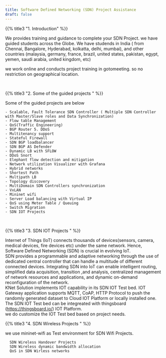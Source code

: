 ```yaml
---
title: Software Defined Networking (SDN) Project Assistance
draft: false
---
```



{{% title3 "1. Introduction" %}}

We provides training and guidance to complete your SDN Project. we have guided students across the Globe. We have studends in India ( from Chennai, Bangalore, Hyderabad, kolkatta, delhi, mumbai), and other countries (malaysia, germany, france, brazil, united states, pakistan, egypt, yemen, saudi arabia, united kingdom, etc)

we work online and conducts project training in gotomeeting. so no restriction on geographical location.

<br>

{{% title3 "2. Some of the guided projects " %}}


Some of the guided projects are below

    - Scalable, Fault Tolerance SDN Controller ( Multiple SDN Controller with Master/Slave roles and Data Synchronization)
    - Flow table Management
    - QoS(Traffic Engineering)
    - BGP Router 5. DDoS
    - Multitenancy support
    - Stateful Firewall
    - SDN BGP loadbalancer
    - SDN BGP AS Defender
    - Dynamic LB with SFLOW
    - DDoS Snort
    - Elephant flow detection and mitigation
    - Network utilization Visualizer with Grafana
    - Hybrid networks
    - Shortest Path
    - Multipath LB
    - Topology discovery
    - MultiDomain SDN Controllers synchronization
    - VxLAN
    - Mininet wifi
    - Server Load balancing with Virtual IP
    - QoS using Meter Table / Queuing
    - Switch Migration
    - SDN IOT Projects


<br>

{{% title3 "3. SDN IOT Projects " %}}

Internet of Things (IoT) connects thousands of devices(sensors, camera, medical devices, fire devices etc) under the same network. Hence, Software Defined Networking (SDN) is crucial in evolving IoT. 
<br>
SDN provides a programmable and adaptive networking through the use of dedicated central controller that can handle a multitude of different connected devices. Integrating SDN into IoT can enable intelligent routing, simplified data acquisition, transition ,and analysis, centralized management of network resources and applications, and dynamic on-demand reconfiguration of the network.
<br>
KNet Solution implements IOT capability in its SDN IOT Test bed. IOT Gateway application supports MQTT, CoAP, HTTP Protocol to push the randomly generated dataset to Cloud IOT Platform or locally installed one. The SDN IOT Test bed can be integreated with thingsboard (https://thingsboard.io/) IOT Platform.
<br>
we do customize the IOT Test bed based on project needs.
<br>

{{% title3 "4. SDN Wireless Projects " %}}

we use mininet-wifi as Test environment for SDN Wifi Projects.

      SDN Wireless Handover Projects
      SDN Wireless dynamic bandwidth allocation
      QoS in SDN Wirless networks

